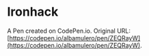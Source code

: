 # Ironhack

A Pen created on CodePen.io. Original URL: [https://codepen.io/albamulero/pen/ZEQRayW](https://codepen.io/albamulero/pen/ZEQRayW).


